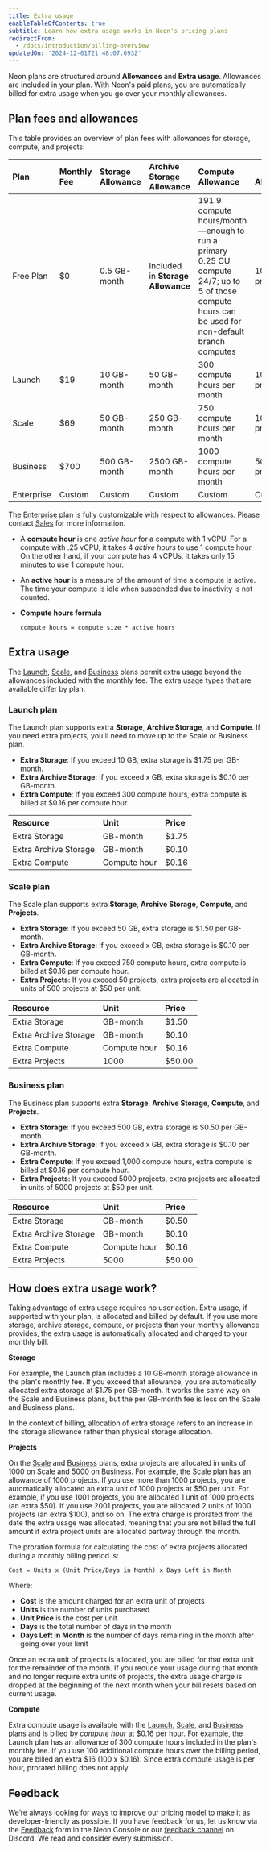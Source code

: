 ```yaml
---
title: Extra usage
enableTableOfContents: true
subtitle: Learn how extra usage works in Neon's pricing plans
redirectFrom:
  - /docs/introduction/billing-overview
updatedOn: '2024-12-01T21:48:07.693Z'
---
```


Neon plans are structured around **Allowances** and **Extra usage**. Allowances are included in your plan. With Neon's paid plans, you are automatically billed for extra usage when you go over your monthly allowances.

## Plan fees and allowances

This table provides an overview of plan fees with allowances for storage, compute, and projects:

| Plan       | Monthly Fee | Storage Allowance | Archive Storage Allowance         | Compute Allowance                                                                                                                                        | Project Allowance |
| :--------- | :---------- | :---------------- | :-------------------------------- | :------------------------------------------------------------------------------------------------------------------------------------------------------- | ----------------- |
| Free Plan  | $0          | 0.5 GB-month      | Included in **Storage Allowance** | 191.9 compute hours/month&#8212;enough to run a primary 0.25 CU compute 24/7; up to 5 of those compute hours can be used for non-default branch computes | 10 projects       |
| Launch     | $19         | 10 GB-month       | 50 GB-month                       | 300 compute hours per month                                                                                                                              | 100 projects      |
| Scale      | $69         | 50 GB-month       | 250 GB-month                      | 750 compute hours per month                                                                                                                              | 1000 projects     |
| Business   | $700        | 500 GB-month      | 2500 GB-month                     | 1000 compute hours per month                                                                                                                             | 5000 projects     |
| Enterprise | Custom      | Custom            | Custom                            | Custom                                                                                                                                                   | Custom            |

The [Enterprise](/docs/introduction/plans#enterprise) plan is fully customizable with respect to allowances. Please contact [Sales](/contact-sales) for more information.

<Admonition type="tip" title="What is a compute hour?">

- A **compute hour** is one _active hour_ for a compute with 1 vCPU. For a compute with .25 vCPU, it takes 4 _active hours_ to use 1 compute hour. On the other hand, if your compute has 4 vCPUs, it takes only 15 minutes to use 1 compute hour.
- An **active hour** is a measure of the amount of time a compute is active. The time your compute is idle when suspended due to inactivity is not counted.
- **Compute hours formula**

  ```
  compute hours = compute size * active hours
  ```

</Admonition>

## Extra usage

The [Launch](/docs/introduction/plans#launch), [Scale](/docs/introduction/plans#scale), and [Business](/docs/introduction/plans#business) plans permit extra usage beyond the allowances included with the monthly fee. The extra usage types that are available differ by plan.

### Launch plan

The Launch plan supports extra **Storage**, **Archive Storage**, and **Compute**. If you need extra projects, you'll need to move up to the Scale or Business plan.

- **Extra Storage**: If you exceed 10 GB, extra storage is $1.75 per GB-month.
- **Extra Archive Storage**: If you exceed x GB, extra storage is $0.10 per GB-month.
- **Extra Compute**: If you exceed 300 compute hours, extra compute is billed at $0.16 per compute hour.

| Resource              | Unit         | Price |
| :-------------------- | :----------- | :---- |
| Extra Storage         | GB-month     | $1.75 |
| Extra Archive Storage | GB-month     | $0.10 |
| Extra Compute         | Compute hour | $0.16 |

### Scale plan

The Scale plan supports extra **Storage**, **Archive Storage**, **Compute**, and **Projects**.

- **Extra Storage**: If you exceed 50 GB, extra storage is $1.50 per GB-month.
- **Extra Archive Storage**: If you exceed x GB, extra storage is $0.10 per GB-month.
- **Extra Compute**: If you exceed 750 compute hours, extra compute is billed at $0.16 per compute hour.
- **Extra Projects**: If you exceed 50 projects, extra projects are allocated in units of 500 projects at $50 per unit.

| Resource              | Unit         | Price  |
| :-------------------- | :----------- | :----- |
| Extra Storage         | GB-month     | $1.50  |
| Extra Archive Storage | GB-month     | $0.10  |
| Extra Compute         | Compute hour | $0.16  |
| Extra Projects        | 1000         | $50.00 |

### Business plan

The Business plan supports extra **Storage**, **Archive Storage**, **Compute**, and **Projects**.

- **Extra Storage**: If you exceed 500 GB, extra storage is $0.50 per GB-month.
- **Extra Archive Storage**: If you exceed x GB, extra storage is $0.10 per GB-month.
- **Extra Compute**: If you exceed 1,000 compute hours, extra compute is billed at $0.16 per compute hour.
- **Extra Projects**: If you exceed 5000 projects, extra projects are allocated in units of 5000 projects at $50 per unit.

| Resource              | Unit         | Price  |
| :-------------------- | :----------- | :----- |
| Extra Storage         | GB-month     | $0.50  |
| Extra Archive Storage | GB-month     | $0.10  |
| Extra Compute         | Compute hour | $0.16  |
| Extra Projects        | 5000         | $50.00 |

## How does extra usage work?

Taking advantage of extra usage requires no user action. Extra usage, if supported with your plan, is allocated and billed by default. If you use more storage, archive storage, compute, or projects than your monthly allowance provides, the extra usage is automatically allocated and charged to your monthly bill.

**Storage**

For example, the Launch plan includes a 10 GB-month storage allowance in the plan's monthly fee. If you exceed that allowance, you are automatically allocated extra storage at $1.75 per GB-month. It works the same way on the Scale and Business plans, but the per GB-month fee is less on the Scale and Business plans.

<Admonition type="note">
In the context of billing, allocation of extra storage refers to an increase in the storage allowance rather than physical storage allocation.
</Admonition>

**Projects**

On the [Scale](/docs/introduction/plans#scale) and [Business](/docs/introduction/plans#business) plans, extra projects are allocated in units of 1000 on Scale and 5000 on Business. For example, the Scale plan has an allowance of 1000 projects. If you use more than 1000 projects, you are automatically allocated an extra unit of 1000 projects at $50 per unit. For example, if you use 1001 projects, you are allocated 1 unit of 1000 projects (an extra $50). If you use 2001 projects, you are allocated 2 units of 1000 projects (an extra $100), and so on. The extra charge is prorated from the date the extra usage was allocated, meaning that you are not billed the full amount if extra project units are allocated partway through the month.

<Admonition type="note" title="How extra storage and project charges are prorated">
The proration formula for calculating the cost of extra projects allocated during a monthly billing period is:

```plaintext
Cost = Units x (Unit Price/Days in Month) x Days Left in Month
```

Where:

- **Cost** is the amount charged for an extra unit of projects
- **Units** is the number of units purchased
- **Unit Price** is the cost per unit
- **Days** is the total number of days in the month
- **Days Left in Month** is the number of days remaining in the month after going over your limit

Once an extra unit of projects is allocated, you are billed for that extra unit for the remainder of the month. If you reduce your usage during that month and no longer require extra units of projects, the extra usage charge is dropped at the beginning of the next month when your bill resets based on current usage.
</Admonition>

**Compute**

Extra compute usage is available with the [Launch](/docs/introduction/plans#launch), [Scale](/docs/introduction/plans#scale), and [Business](/docs/introduction/plans#business) plans and is billed by _compute hour_ at $0.16 per hour. For example, the Launch plan has an allowance of 300 compute hours included in the plan's monthly fee. If you use 100 additional compute hours over the billing period, you are billed an extra $16 (100 x $0.16). Since extra compute usage is per hour, prorated billing does not apply.

## Feedback

We’re always looking for ways to improve our pricing model to make it as developer-friendly as possible. If you have feedback for us, let us know via the [Feedback](https://console.neon.tech/app/projects?modal=feedback) form in the Neon Console or our [feedback channel](https://discord.com/channels/1176467419317940276/1176788564890112042) on Discord. We read and consider every submission.

<NeedHelp/>
